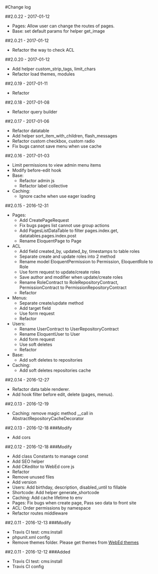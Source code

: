 #Change log

##2.0.22 - 2017-01-12
- Pages: Allow user can change the routes of pages.
- Base: set default params for helper get_image

##2.0.21 - 2017-01-12
- Refactor the way to check ACL

##2.0.20 - 2017-01-12
- Add helper custom_strip_tags, limit_chars
- Refactor load themes, modules

##2.0.19 - 2017-01-11
- Refactor

##2.0.18 - 2017-01-08
- Refactor query builder

##2.0.17 - 2017-01-06
- Refactor datatable
- Add helper sort_item_with_children, flash_messages
- Refactor custom checkbox, custom radio
- Fix bugs cannot save menu when use cache

##2.0.16 - 2017-01-03
- Limit permissions to view admin menu items
- Modify before-edit hook
- Base:
    + Refactor admin js
    + Refactor label collective
- Caching:
    + Ignore cache when use eager loading

##2.0.15 - 2016-12-31
- Pages: 
    + Add CreatePageRequest
    + Fix bugs pages list cannot use group actions
    + Add PagesListDataTable to filter pages.index.get, datatables.pages.index.post
    + Rename EloquentPage to Page
- ACL
    + Add field created_by, updated_by, timestamps to table roles
    + Separate create and update roles into 2 method
    + Rename model EloquentPermission to Permission, EloquentRole to Role
    + Use form request to update/create roles
    + Save author and modifier when update/create roles
    + Rename RoleContract to RoleRepositoryContract, PermissionContract to PermissionRepositoryContract
    + Refactor
- Menus:
    + Separate create/update method      
    + Add target field
    + Use form request
    + Refactor
- Users:
    + Rename UserContract to UserRepositoryContract
    + Rename EloquentUser to User
    + Add form request
    + Use soft deletes
    + Refactor
- Base:
    + Add soft deletes to repositories
- Caching:
    + Add soft deletes repositories cache

##2.0.14 - 2016-12-27
- Refactor data table renderer.
- Add hook filter before edit, delete (pages, menus).

##2.0.13 - 2016-12-19
- Caching: remove magic method __call in AbstractRepositoryCacheDecorator

##2.0.13 - 2016-12-18
###Modify
- Add cors

##2.0.12 - 2016-12-18
###Modify
- Add class Constants to manage const
- Add SEO helper
- Add CKeditor to WebEd core js
- Refactor
- Remove unused files
- Add version
- Users: Add birthday, description, disabled_until to fillable
- Shortcode: Add helper generate_shortcode
- Caching: Add cache lifetime to env
- Pages: Fix bugs when create page, Pass seo data to front site
- ACL: Order permissions by namespace
- Refactor routes middleware


##2.0.11 - 2016-12-13
###Modify
- Travis CI test: cms:install
- phpunit.xml config
- Remove themes folder. Please get themes from [WebEd themes](https://github.com/webed-themes/readme)

##2.0.11 - 2016-12-12
###Added
- Travis CI test: cms:install
- Travis CI config
